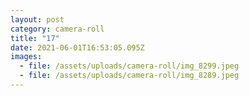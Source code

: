 ```yaml
---
layout: post
category: camera-roll
title: "17"
date: 2021-06-01T16:53:05.095Z
images:
  - file: /assets/uploads/camera-roll/img_8299.jpeg
  - file: /assets/uploads/camera-roll/img_8289.jpeg
---
```

